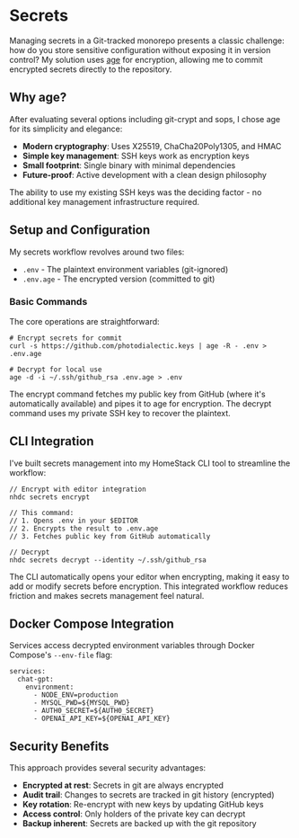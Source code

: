 # Secrets

Managing secrets in a Git-tracked monorepo presents a classic challenge: how do you store sensitive configuration without exposing it in version control? My solution uses [age](https://github.com/FiloSottile/age) for encryption, allowing me to commit encrypted secrets directly to the repository.

## Why age?

After evaluating several options including git-crypt and sops, I chose age for its simplicity and elegance:

- **Modern cryptography**: Uses X25519, ChaCha20Poly1305, and HMAC
- **Simple key management**: SSH keys work as encryption keys
- **Small footprint**: Single binary with minimal dependencies
- **Future-proof**: Active development with a clean design philosophy

The ability to use my existing SSH keys was the deciding factor - no additional key management infrastructure required.

## Setup and Configuration

My secrets workflow revolves around two files:

- `.env` - The plaintext environment variables (git-ignored)
- `.env.age` - The encrypted version (committed to git)

### Basic Commands

The core operations are straightforward:

```language-bash
# Encrypt secrets for commit
curl -s https://github.com/photodialectic.keys | age -R - .env > .env.age

# Decrypt for local use
age -d -i ~/.ssh/github_rsa .env.age > .env
```

The encrypt command fetches my public key from GitHub (where it's automatically available) and pipes it to age for encryption. The decrypt command uses my private SSH key to recover the plaintext.

## CLI Integration

I've built secrets management into my HomeStack CLI tool to streamline the workflow:

```language-go
// Encrypt with editor integration
nhdc secrets encrypt

// This command:
// 1. Opens .env in your $EDITOR
// 2. Encrypts the result to .env.age
// 3. Fetches public key from GitHub automatically

// Decrypt
nhdc secrets decrypt --identity ~/.ssh/github_rsa
```

The CLI automatically opens your editor when encrypting, making it easy to add or modify secrets before encryption. This integrated workflow reduces friction and makes secrets management feel natural.

## Docker Compose Integration

Services access decrypted environment variables through Docker Compose's `--env-file` flag:

```language-yaml
services:
  chat-gpt:
    environment:
      - NODE_ENV=production
      - MYSQL_PWD=${MYSQL_PWD}
      - AUTH0_SECRET=${AUTH0_SECRET}
      - OPENAI_API_KEY=${OPENAI_API_KEY}
```

## Security Benefits

This approach provides several security advantages:

- **Encrypted at rest**: Secrets in git are always encrypted
- **Audit trail**: Changes to secrets are tracked in git history (encrypted)
- **Key rotation**: Re-encrypt with new keys by updating GitHub keys
- **Access control**: Only holders of the private key can decrypt
- **Backup inherent**: Secrets are backed up with the git repository
